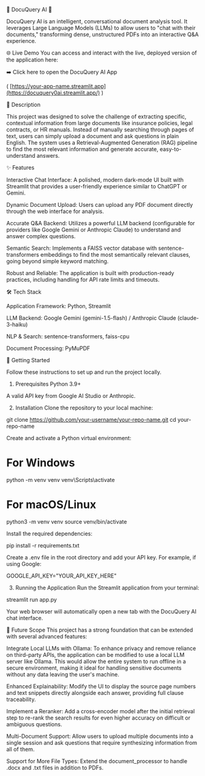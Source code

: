 📄 DocuQuery AI 🤖

DocuQuery AI is an intelligent, conversational document analysis tool. It leverages Large Language Models (LLMs) to allow users to "chat with their documents," transforming dense, unstructured PDFs into an interactive Q&A experience.

🌐 Live Demo
You can access and interact with the live, deployed version of the application here:

➡️ Click here to open the DocuQuery AI App

( [https://your-app-name.streamlit.app](https://docuquery0ai.streamlit.app/) )



📖 Description

This project was designed to solve the challenge of extracting specific, contextual information from large documents like insurance policies, legal contracts, or HR manuals. Instead of manually searching through pages of text, users can simply upload a document and ask questions in plain English. The system uses a Retrieval-Augmented Generation (RAG) pipeline to find the most relevant information and generate accurate, easy-to-understand answers.

✨ Features

Interactive Chat Interface: A polished, modern dark-mode UI built with Streamlit that provides a user-friendly experience similar to ChatGPT or Gemini.

Dynamic Document Upload: Users can upload any PDF document directly through the web interface for analysis.

Accurate Q&A Backend: Utilizes a powerful LLM backend (configurable for providers like Google Gemini or Anthropic Claude) to understand and answer complex questions.

Semantic Search: Implements a FAISS vector database with sentence-transformers embeddings to find the most semantically relevant clauses, going beyond simple keyword matching.

Robust and Reliable: The application is built with production-ready practices, including handling for API rate limits and timeouts.

🛠️ Tech Stack

Application Framework: Python, Streamlit

LLM Backend: Google Gemini (gemini-1.5-flash) / Anthropic Claude (claude-3-haiku)

NLP & Search: sentence-transformers, faiss-cpu

Document Processing: PyMuPDF

🚀 Getting Started

Follow these instructions to set up and run the project locally.

1. Prerequisites
Python 3.9+

A valid API key from Google AI Studio or Anthropic.

2. Installation
Clone the repository to your local machine:

git clone https://github.com/your-username/your-repo-name.git
cd your-repo-name

Create and activate a Python virtual environment:

# For Windows
python -m venv venv
venv\Scripts\activate

# For macOS/Linux
python3 -m venv venv
source venv/bin/activate

Install the required dependencies:

pip install -r requirements.txt

Create a .env file in the root directory and add your API key. For example, if using Google:

GOOGLE_API_KEY="YOUR_API_KEY_HERE"


3. Running the Application
Run the Streamlit application from your terminal:

streamlit run app.py

Your web browser will automatically open a new tab with the DocuQuery AI chat interface.


🔮 Future Scope
This project has a strong foundation that can be extended with several advanced features:

Integrate Local LLMs with Ollama: To enhance privacy and remove reliance on third-party APIs, the application can be modified to use a local LLM server like Ollama. This would allow the entire system to run offline in a secure environment, making it ideal for handling sensitive documents without any data leaving the user's machine.

Enhanced Explainability: Modify the UI to display the source page numbers and text snippets directly alongside each answer, providing full clause traceability.

Implement a Reranker: Add a cross-encoder model after the initial retrieval step to re-rank the search results for even higher accuracy on difficult or ambiguous questions.

Multi-Document Support: Allow users to upload multiple documents into a single session and ask questions that require synthesizing information from all of them.

Support for More File Types: Extend the document_processor to handle .docx and .txt files in addition to PDFs.
